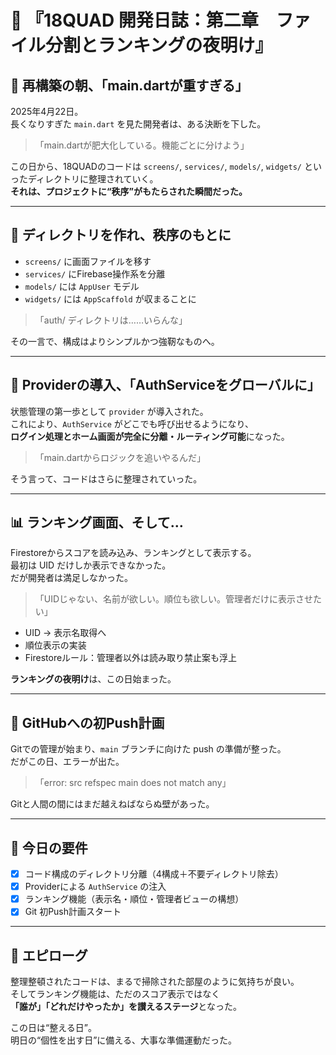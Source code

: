 
# 📖 『18QUAD 開発日誌：第二章　ファイル分割とランキングの夜明け』

## 🌄 再構築の朝、「main.dartが重すぎる」

2025年4月22日。  
長くなりすぎた `main.dart` を見た開発者は、ある決断を下した。

>「main.dartが肥大化している。機能ごとに分けよう」

この日から、18QUADのコードは `screens/`, `services/`, `models/`, `widgets/` といったディレクトリに整理されていく。  
**それは、プロジェクトに“秩序”がもたらされた瞬間だった。**

---

## 📁 ディレクトリを作れ、秩序のもとに

- `screens/` に画面ファイルを移す
- `services/` にFirebase操作系を分離
- `models/` には `AppUser` モデル
- `widgets/` には `AppScaffold` が収まることに

>「auth/ ディレクトリは……いらんな」

その一言で、構成はよりシンプルかつ強靭なものへ。

---

## 🧠 Providerの導入、「AuthServiceをグローバルに」

状態管理の第一歩として `provider` が導入された。  
これにより、`AuthService` がどこでも呼び出せるようになり、  
**ログイン処理とホーム画面が完全に分離・ルーティング可能**になった。

>「main.dartからロジックを追いやるんだ」

そう言って、コードはさらに整理されていった。

---

## 📊 ランキング画面、そして…

Firestoreからスコアを読み込み、ランキングとして表示する。  
最初は UID だけしか表示できなかった。  
だが開発者は満足しなかった。

>「UIDじゃない、名前が欲しい。順位も欲しい。管理者だけに表示させたい」

- UID → 表示名取得へ
- 順位表示の実装
- Firestoreルール：管理者以外は読み取り禁止案も浮上

**ランキングの夜明け**は、この日始まった。

---

## 🎁 GitHubへの初Push計画

Gitでの管理が始まり、`main` ブランチに向けた push の準備が整った。  
だがこの日、エラーが出た。

>「error: src refspec main does not match any」

Gitと人間の間にはまだ越えねばならぬ壁があった。

---

## 🧾 今日の要件

- [x] コード構成のディレクトリ分離（4構成＋不要ディレクトリ除去）
- [x] Providerによる `AuthService` の注入
- [x] ランキング機能（表示名・順位・管理者ビューの構想）
- [x] Git 初Push計画スタート

---

## 📘 エピローグ

整理整頓されたコードは、まるで掃除された部屋のように気持ちが良い。  
そしてランキング機能は、ただのスコア表示ではなく  
**「誰が」「どれだけやったか」を讃えるステージ**となった。

この日は“整える日”。  
明日の“個性を出す日”に備える、大事な準備運動だった。

